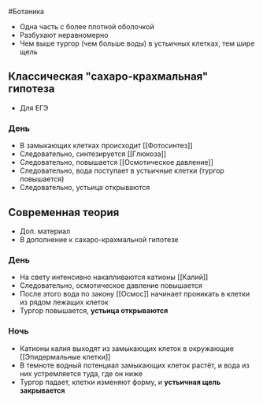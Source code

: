 #Ботаника 
- Одна часть с более плотной оболочкой 
- Разбухают неравномерно 
- Чем выше тургор (чем больше воды) в устьичных клетках, тем шире щель
## Классическая "сахаро-крахмальная" гипотеза
- Для ЕГЭ 
### День
- В замыкающих клетках происходит [[Фотосинтез]]
- Следовательно, синтезируется [[Глюкоза]]
- Следовательно, повышается [[Осмотическое давление]]
- Следовательно, вода поступает в устьичные клетки (тургор повышается)
- Следовательно, устьица открываются 
## Современная теория
- Доп. материал 
- В дополнение к сахаро-крахмальной гипотезе 
### День
- На свету интенсивно накапливаются катионы [[Калий]] 
- Следовательно, осмотическое давление повышается
- После этого вода по закону [[Осмос]] начинает проникать в клетки из рядом лежащих клеток
- Тургор повышается, **устьица открываются** 
### Ночь
- Катионы калия выходят из замыкающих клеток в окружающие [[Эпидермальные клетки]]
- В темноте водный потенциал замыкающих клеток растёт, и вода из них устремляется туда, где он ниже
- Тургор падает, клетки изменяют форму, и **устьичная щель закрывается**